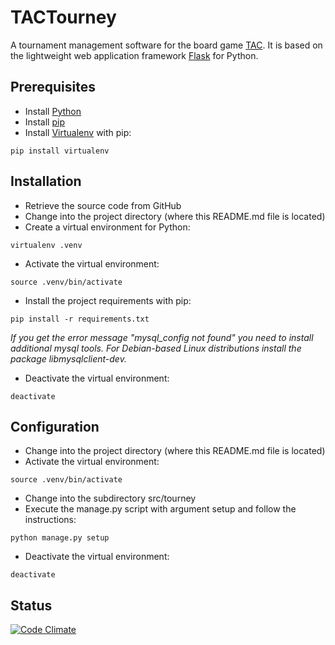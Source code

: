 TACTourney
=========

A tournament management software for the board game [TAC](http://www.spieltac.de). It is based on the lightweight web application framework [Flask](http://flask.pocoo.org/) for Python.

## Prerequisites

- Install [Python](https://www.python.org/)
- Install [pip](https://pip.pypa.io/)
- Install [Virtualenv](https://virtualenv.pypa.io/) with pip:
```
pip install virtualenv
```

## Installation

- Retrieve the source code from GitHub
- Change into the project directory (where this README.md file is located)
- Create a virtual environment for Python:
```
virtualenv .venv
```
- Activate the virtual environment:
```
source .venv/bin/activate
```
- Install the project requirements with pip:
```
pip install -r requirements.txt
```
*If you get the error message "mysql_config not found" you need to install additional mysql tools. For Debian-based Linux distributions install the package libmysqlclient-dev.*
- Deactivate the virtual environment:
```
deactivate
```

## Configuration

- Change into the project directory (where this README.md file is located)
- Activate the virtual environment:
```
source .venv/bin/activate
```
- Change into the subdirectory src/tourney
- Execute the manage.py script with argument setup and follow the instructions:
```
python manage.py setup
```
- Deactivate the virtual environment:
```
deactivate
```

## Status

[![Code Climate](https://codeclimate.com/github/philipschoemig/TACTourney/badges/gpa.svg)](https://codeclimate.com/github/philipschoemig/TACTourney)
